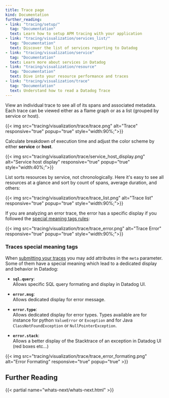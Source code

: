 ```yaml
---
title: Trace page
kind: Documentation
further_reading:
- link: "tracing/setup/"
  tag: "Documentation"
  text: Learn how to setup APM tracing with your application
- link: "tracing/visualization/services_list/"
  tag: "Documentation"
  text: Discover the list of services reporting to Datadog
- link: "tracing/visualization/service"
  tag: "Documentation"
  text: Learn more about services in Datadog
- link: "tracing/visualization/resource"
  tag: "Documentation"
  text: Dive into your resource performance and traces
- link: "tracing/visualization/trace"
  tag: "Documentation"
  text: Understand how to read a Datadog Trace
---
```


View an individual trace to see all of its spans and associated metadata. Each trace can be viewed either as a flame graph or as a list (grouped by service or host).

{{< img src="tracing/visualization/trace/trace.png" alt="Trace" responsive="true" popup="true" style="width:90%;">}}

Calculate breakdown of execution time and adjust the color scheme by either **service** or **host**.

{{< img src="tracing/visualization/trace/service_host_display.png" alt="Service host display" responsive="true" popup="true" style="width:40%;">}}

List sorts resources by service, not chronologically. Here it's easy to see all resources at a glance and sort by count of spans, average duration, and others:

{{< img src="tracing/visualization/trace/trace_list.png" alt="Trace list" responsive="true" popup="true" style="width:90%;">}}

If you are analyzing an error trace, the error has a specific display if you followed the [special meaning tags rules](#traces-special-meaning-tags):

{{< img src="tracing/visualization/trace/trace_error.png" alt="Trace Error" responsive="true" popup="true" style="width:90%;">}}

### Traces special meaning tags

When [submitting your traces](/api/#tracing) you may add attributes in the `meta` parameter.  
Some of them have a special meaning which lead to a dedicated display and behavior in Datadog:

* **`sql.query`**:  
    Allows specific SQL query formating and display in Datadog UI.

* **`error.msg`**:  
    Allows dedicated display for error message.

* **`error.type`**:  
    Allows dedicated display for error types. Types available are for instance for python `ValueError` or `Exception` and for Java `ClassNotFoundException` or `NullPointerException`.

* **`error.stack`**:  
    Allows a better display of the Stacktrace of an exception in Datadog UI (red boxes etc...)

{{< img src="tracing/visualization/trace/trace_error_formating.png" alt="Error Formating" responsive="true" popup="true" >}}

## Further Reading

{{< partial name="whats-next/whats-next.html" >}}